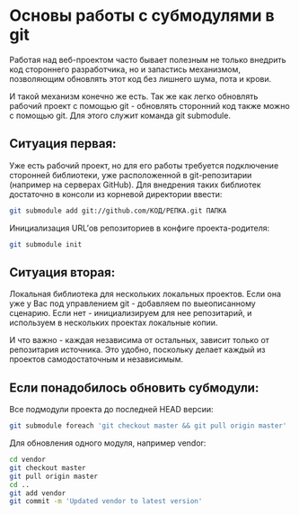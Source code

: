 # Основы работы с субмодулями в git

Работая над веб-проектом часто бывает полезным не только внедрить код стороннего разработчика, но и запастись механизмом, позволяющим обновлять этот код без лишнего шума, пота и крови.

И такой механизм конечно же есть. Так же как легко обновлять рабочий проект с помощью git - обновлять сторонний код также можно с помощью git. Для этого служит команда git submodule.

## Ситуация первая:
Уже есть рабочий проект, но для его работы требуется подключение сторонней библиотеки, уже расположенной в git-репозитарии (например на серверах GitHub). Для внедрения таких библиотек достаточно в консоли из корневой директории ввести:
```bash
git submodule add git://github.com/КОД/РЕПКА.git ПАПКА
```
Инициализация URL’ов репозиториев в конфиге проекта-родителя:
```bash
git submodule init
```
## Ситуация вторая:
Локальная библиотека для нескольких локальных проектов. Если она уже у Вас под управлением git - добавляем по выеописанному сценарию. Если нет - инициализируем для нее репозитарий, и используем в нескольких проектах локальные копии.

И что важно - каждая независима от остальных, зависит только от репозитария источника. Это удобно, поскольку делает каждый из проектов самодостаточным и независимым.

## Если понадобилось обновить субмодули:
Все подмодули проекта до последней HEAD версии:
```bash
git submodule foreach 'git checkout master && git pull origin master'
```
Для обновления одного модуля, например vendor:
```bash
cd vendor
git checkout master
git pull origin master
cd ..
git add vendor
git commit -m 'Updated vendor to latest version'
```
